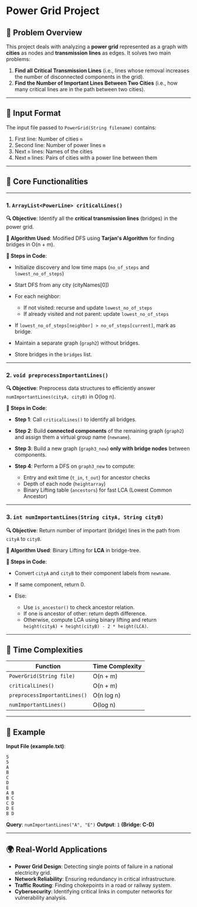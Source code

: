 # Power Grid Project

## 📌 Problem Overview

This project deals with analyzing a **power grid** represented as a graph with **cities** as nodes and **transmission lines** as edges. It solves two main problems:

1. **Find all Critical Transmission Lines** (i.e., lines whose removal increases the number of disconnected components in the grid).
2. **Find the Number of Important Lines Between Two Cities** (i.e., how many critical lines are in the path between two cities).

---

## 📁 Input Format

The input file passed to `PowerGrid(String filename)` contains:

1. First line: Number of cities `n`
2. Second line: Number of power lines `m`
3. Next `n` lines: Names of the cities
4. Next `m` lines: Pairs of cities with a power line between them

---

## 🔧 Core Functionalities

---

### 1. `ArrayList<PowerLine> criticalLines()`

**🔍 Objective**: Identify all the **critical transmission lines** (bridges) in the power grid.

**🧠 Algorithm Used**: Modified DFS using **Tarjan's Algorithm** for finding bridges in O(n + m).

**🧩 Steps in Code**:

* Initialize discovery and low time maps (`no_of_steps` and `lowest_no_of_steps`)
* Start DFS from any city (cityNames\[0])
* For each neighbor:

  * If not visited: recurse and update `lowest_no_of_steps`
  * If already visited and not parent: update `lowest_no_of_steps`
* If `lowest_no_of_steps[neighbor] > no_of_steps[current]`, mark as bridge.
* Maintain a separate graph (`graph2`) without bridges.
* Store bridges in the `bridges` list.

---

### 2. `void preprocessImportantLines()`

**🔍 Objective**: Preprocess data structures to efficiently answer `numImportantLines(cityA, cityB)` in O(log n).

**🧩 Steps in Code**:

* **Step 1**: Call `criticalLines()` to identify all bridges.
* **Step 2**: Build **connected components** of the remaining graph (`graph2`) and assign them a virtual group name (`newname`).
* **Step 3**: Build a new graph (`graph3_new`) **only with bridge nodes** between components.
* **Step 4**: Perform a DFS on `graph3_new` to compute:

  * Entry and exit time (`t_in`, `t_out`) for ancestor checks
  * Depth of each node (`heightarray`)
  * Binary Lifting table (`ancestors`) for fast LCA (Lowest Common Ancestor)

---

### 3. `int numImportantLines(String cityA, String cityB)`

**🔍 Objective**: Return number of important (bridge) lines in the path from `cityA` to `cityB`.

**🧠 Algorithm Used**: Binary Lifting for **LCA** in bridge-tree.

**🧩 Steps in Code**:

* Convert `cityA` and `cityB` to their component labels from `newname`.
* If same component, return 0.
* Else:

  * Use `is_ancestor()` to check ancestor relation.
  * If one is ancestor of other: return depth difference.
  * Otherwise, compute LCA using binary lifting and return `height(cityA) + height(cityB) - 2 * height(LCA)`.

---

## 🧠 Time Complexities

| Function                     | Time Complexity |
| ---------------------------- | --------------- |
| `PowerGrid(String file)`     | O(n + m)        |
| `criticalLines()`            | O(n + m)        |
| `preprocessImportantLines()` | O(n log n)      |
| `numImportantLines()`        | O(log n)        |

---

## 🧾 Example

**Input File (example.txt)**:

```
5
5
A
B
C
D
E
A B
B C
C D
D E
B D
```

**Query**: `numImportantLines("A", "E")`
**Output**: `1`
**(Bridge: C-D)**

---

## 🌍 Real-World Applications

* **Power Grid Design**: Detecting single points of failure in a national electricity grid.
* **Network Reliability**: Ensuring redundancy in critical infrastructure.
* **Traffic Routing**: Finding chokepoints in a road or railway system.
* **Cybersecurity**: Identifying critical links in computer networks for vulnerability analysis.
